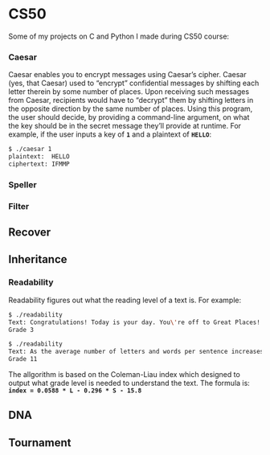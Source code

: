 # CS50
Some of my projects on C and Python I made during CS50 course:

### Caesar
Caesar enables you to encrypt messages using Caesar’s cipher. 
Caesar (yes, that Caesar) used to “encrypt” confidential messages by shifting each letter therein by some number of places. Upon receiving such messages from Caesar, recipients would have to “decrypt” them by shifting letters in the opposite direction by the same number of places.
Using this program, the user should decide, by providing a command-line argument, on what the key should be in the secret message they’ll provide at runtime.
For example, if the user inputs a key of **`1`** and a plaintext of **`HELLO`**:
```bash
$ ./caesar 1
plaintext:  HELLO
ciphertext: IFMMP
```
### Speller

### Filter

## Recover

## Inheritance


### Readability
Readability figures out what the reading level of a text is. For example:
```bash
$ ./readability
Text: Congratulations! Today is your day. You\'re off to Great Places! You\'re off and away!
Grade 3
```
```bash
$ ./readability
Text: As the average number of letters and words per sentence increases, the Coleman-Liau index gives the text a higher reading level. If you were to take this paragraph, for instance, which has longer words and sentences than either of the prior two examples, the formula would give the text an eleventh grade reading level. 
Grade 11
```
The allgorithm is based on the Coleman-Liau index which designed to output what grade level is needed to understand the text. The formula is: **`index = 0.0588 * L - 0.296 * S - 15.8`**

## DNA

## Tournament
